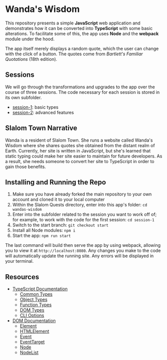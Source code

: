 # Wanda's Wisdom

This repository presents a simple **JavaScript** web application and demonstrates how it can be converted into **TypeScript** with some basic alterations. To facilitate some of this, the app uses **Node** and the **webpack** module under the hood.

The app itself merely displays a random quote, which the user can change with the click of a button. The quotes come from _Bartlett's Familiar Quotations_ (18th edition).

## Sessions

We will go through the transformations and upgrades to the app over the course of three sessions. The code necessary for each session is stored in its own subfolder.

- [session-1](session-1): basic types
- [session-2](session-2): advanced features

## Slalom Town Narrative

Wanda is a resident of Slalom Town. She runs a website called Wanda's Wisdom where she shares quotes she obtained from the distant realm of Earth. Currently, her site is written in JavaScript, but she's learned that static typing could make her site easier to maintain for future developers. As a result, she needs someone to convert her site to TypeScript in order to gain those benefits.

## Installing and Running the Repo

1. Make sure you have already forked the main repository to your own account and cloned it to your local computer
2. Within the Slalom Quests directory, enter into this app's folder: `cd wandas-wisdom`
3. Enter into the subfolder related to the session you want to work off of; for example, to work with the code for the first session: `cd session-1`
4. Switch to the start branch: `git checkout start`
5. Install all Node modules: `npm i`
6. Start the app: `npm run start`

The last command will build then serve the app by using webpack, allowing you to view it at `http://localhost:8080`. Any changes you make to the code will automatically update the running site. Any errors will be displayed in your terminal.

## Resources

- [TypeScript Documentation](https://www.typescriptlang.org/docs/)
  - [Common Types](https://www.typescriptlang.org/docs/handbook/2/everyday-types.html)
  - [Object Types](https://www.typescriptlang.org/docs/handbook/2/objects.html)
  - [Function Types](https://www.typescriptlang.org/docs/handbook/2/functions.html)
  - [DOM Types](https://www.typescriptlang.org/docs/handbook/dom-manipulation.html)
  - [CLI Options](https://www.typescriptlang.org/docs/handbook/compiler-options.html#handbook-content)
- [DOM Documentation](https://developer.mozilla.org/en-US/docs/Web/API/Document_Object_Model)
  - [Element](https://developer.mozilla.org/en-US/docs/Web/API/Element)
  - [HTMLElement](https://developer.mozilla.org/en-US/docs/Web/API/HTMLElement)
  - [Event](https://developer.mozilla.org/en-US/docs/Web/API/Event)
  - [EventTarget](https://developer.mozilla.org/en-US/docs/Web/API/EventTarget)
  - [Node](https://developer.mozilla.org/en-US/docs/Web/API/Node)
  - [NodeList](https://developer.mozilla.org/en-US/docs/Web/API/NodeList)
